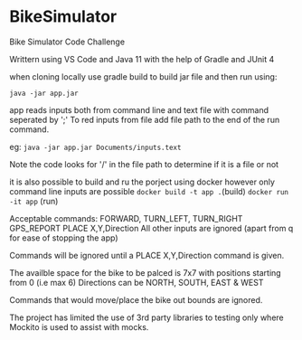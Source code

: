 # BikeSimulator
Bike Simulator Code Challenge

Writtern using VS Code and Java 11 with the help of Gradle and JUnit 4

when cloning locally use gradle build to build jar file and then run using:

```java -jar app.jar```

app reads inputs both from command line and text file with command seperated by ';'
To red inputs from file add file path to the end of the run command.

eg:
```java -jar app.jar Documents/inputs.text```

Note the code looks for '/' in the file path to determine if it is a file or not

it is also possible to build and ru the porject using docker however only command line inputs are possible
```docker build -t app .```(build)
```docker run -it app``` (run) 


Acceptable commands: FORWARD, TURN_LEFT, TURN_RIGHT GPS_REPORT PLACE X,Y,Direction
All other inputs are ignored (apart from q for ease of stopping the app)

Commands will be ignored until a PLACE X,Y,Direction command is given.

The availble space for the bike to be palced is 7x7 with positions starting from 0 (i.e max 6)
Directions can be NORTH, SOUTH, EAST & WEST

Commands that would move/place the bike out bounds are ignored.

The project has limited the use of 3rd party libraries to testing only where Mockito is used to assist with mocks.
